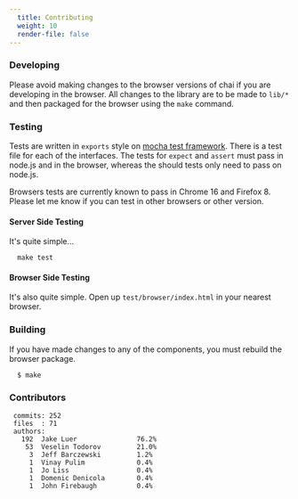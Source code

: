 ```yaml
---
  title: Contributing
  weight: 10
  render-file: false
---
```


### Developing

Please avoid making changes to the browser versions of chai if you are developing in the browser. All
changes to the library are to be made to `lib/*` and then packaged for the browser using the `make`
command.

### Testing

Tests are written in `exports` style on [mocha test framework](http://visionmedia.github.com/mocha/).
There is a test file for each of the interfaces. The tests for `expect` and `assert` must pass in node.js
and in the browser, whereas the should tests only need to pass on node.js.

Browsers tests are currently known to pass in Chrome 16 and Firefox 8. Please let me know if you can test
in other browsers or other version.

#### Server Side Testing

It's quite simple...

      make test


#### Browser Side Testing

It's also quite simple. Open up `test/browser/index.html` in your nearest browser.


### Building

If you have made changes to any of the components, you must rebuild the browser package.

      $ make

### Contributors 

     commits: 252
     files  : 71
     authors: 
       192  Jake Luer               76.2%
        53  Veselin Todorov         21.0%
         3  Jeff Barczewski         1.2%
         1  Vinay Pulim             0.4%
         1  Jo Liss                 0.4%
         1  Domenic Denicola        0.4%
         1  John Firebaugh          0.4%
